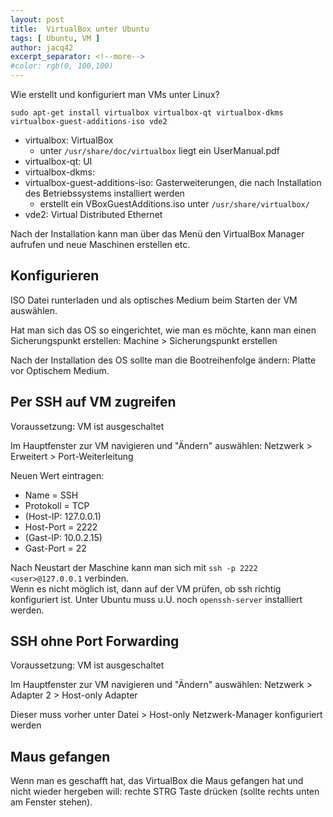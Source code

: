 ```yaml
---
layout: post
title:  VirtualBox unter Ubuntu
tags: [ Ubuntu, VM ]
author: jacq42
excerpt_separator: <!--more-->
#color: rgb(0, 100,100)
---
```

Wie erstellt und konfiguriert man VMs unter Linux?

<!--more-->

```
sudo apt-get install virtualbox virtualbox-qt virtualbox-dkms virtualbox-guest-additions-iso vde2
```

* virtualbox: VirtualBox
    * unter `/usr/share/doc/virtualbox` liegt ein UserManual.pdf
* virtualbox-qt: UI
* virtualbox-dkms:
* virtualbox-guest-additions-iso: Gasterweiterungen, die nach Installation des Betriebssystems installiert werden
    * erstellt ein VBoxGuestAdditions.iso unter `/usr/share/virtualbox/`
* vde2: Virtual Distributed Ethernet

Nach der Installation kann man über das Menü den VirtualBox Manager aufrufen und neue Maschinen erstellen etc.

## Konfigurieren

ISO Datei runterladen und als optisches Medium beim Starten der VM auswählen.

Hat man sich das OS so eingerichtet, wie man es möchte, kann man einen Sicherungspunkt erstellen: Machine > Sicherungspunkt erstellen

Nach der Installation des OS sollte man die Bootreihenfolge ändern: Platte vor Optischem Medium.

## Per SSH auf VM zugreifen

Voraussetzung: VM ist ausgeschaltet

Im Hauptfenster zur VM navigieren und "Ändern" auswählen: Netzwerk > Erweitert > Port-Weiterleitung

Neuen Wert eintragen:
* Name = SSH
* Protokoll = TCP
* (Host-IP: 127.0.0.1)
* Host-Port = 2222
* (Gast-IP: 10.0.2.15)
* Gast-Port = 22

Nach Neustart der Maschine kann man sich mit `ssh -p 2222 <user>@127.0.0.1` verbinden.\
Wenn es nicht möglich ist, dann auf der VM prüfen, ob ssh richtig konfiguriert ist. Unter Ubuntu muss u.U. noch `openssh-server` installiert werden.

## SSH ohne Port Forwarding

Voraussetzung: VM ist ausgeschaltet

Im Hauptfenster zur VM navigieren und "Ändern" auswählen: Netzwerk > Adapter 2 > Host-only Adapter

Dieser muss vorher unter Datei > Host-only Netzwerk-Manager konfiguriert werden

## Maus gefangen

Wenn man es geschafft hat, das VirtualBox die Maus gefangen hat und nicht wieder hergeben will: rechte STRG Taste drücken (sollte rechts unten am Fenster stehen).